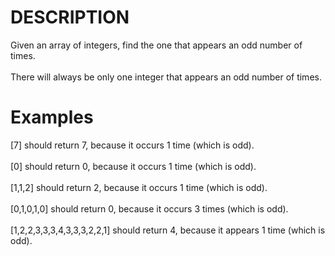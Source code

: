 # DESCRIPTION
Given an array of integers, find the one that appears an odd number of times.
<br><br>
There will always be only one integer that appears an odd number of times.
# Examples
[7] should return 7, because it occurs 1 time (which is odd).
<br><br>
[0] should return 0, because it occurs 1 time (which is odd).
<br><br>
[1,1,2] should return 2, because it occurs 1 time (which is odd).
<br><br>
[0,1,0,1,0] should return 0, because it occurs 3 times (which is odd).
<br><br>
[1,2,2,3,3,3,4,3,3,3,2,2,1] should return 4, because it appears 1 time (which is odd).